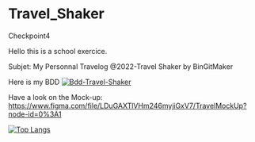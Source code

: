 # Travel_Shaker
Checkpoint4

Hello this is a school exercice.

Subjet: My Personnal Travelog 
@2022-Travel Shaker by BinGitMaker

<p> Here is my BDD
  <a href="https://ibb.co/gmGYBcf"><img src="https://i.ibb.co/0mk5dz6/Bdd-Travel-Shaker.png" alt="Bdd-Travel-Shaker" border="0"></a>
</p>

Have a look on the Mock-up:
https://www.figma.com/file/LDuGAXTlVHm246myjiGxV7/TravelMockUp?node-id=0%3A1

[![Top Langs](https://github-readme-stats.vercel.app/api/top-langs/?username=BinGitMaker&langs_count=5&theme=panda&show_icons=true)](https://github.com/BinGitMaker/github-readme-stats)
